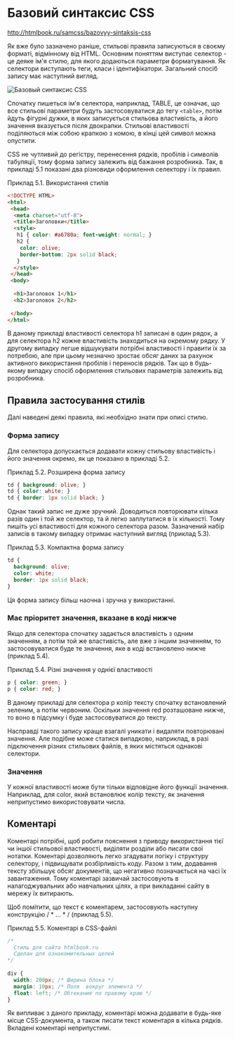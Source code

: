 # Базовий синтаксис CSS

<http://htmlbook.ru/samcss/bazovyy-sintaksis-css>

Як вже було зазначено раніше, стильові правила записуються в своєму форматі, відмінному від HTML. Основним поняттям виступає селектор - це деяке ім'я стилю, для якого додаються параметри форматування. Як селектори виступають теги, класи і ідентифікатори. Загальний спосіб запису має наступний вигляд.

![Базовый синтаксис CSS](http://htmlbook.ru/files/images/samcss/basic.png)

Спочатку пишеться ім'я селектора, наприклад, TABLE, це означає, що все стильові параметри будуть застосовуватися до тегу `<table>`, потім йдуть фігурні дужки, в яких записується стильова властивість, а його значення вказується після двокрапки. Стильові властивості поділяються між собою крапкою з комою, в кінці цей символ можна опустити.

CSS не чутливий до регістру, перенесення рядків, пробілів і символів табуляції, тому форма запису залежить від бажання розробника. Так, в прикладі 5.1 показані два різновиди оформлення селектору і їх правил.

Приклад 5.1. Використання стилів

```html
<!DOCTYPE HTML>
<html>
 <head>
  <meta charset="utf-8">
  <title>Заголовки</title>
  <style> 
   h1 { color: #a6780a; font-weight: normal; } 
   h2 { 
    color: olive; 
    border-bottom: 2px solid black; 
   }
  </style>
 </head>
 <body>
  
  <h1>Заголовок 1</h1>
  <h2>Заголовок 2</h2>
  
 </body>
</html>
```

В даному прикладі властивості селектора h1 записані в один рядок, а для селектора h2 кожне властивість знаходиться на окремому рядку. У другому випадку легше відшукувати потрібні властивості і правити їх за потребою, але при цьому незначно зростає обсяг даних за рахунок активного використання пробілів і переносів рядків. Так що в будь-якому випадку спосіб оформлення стильових параметрів залежить від розробника.

## Правила застосування стилів

Далі наведені деякі правила, які необхідно знати при описі стилю.

### Форма запису

Для селектора допускається додавати кожну стильову властивість і його значення окремо, як це показано в прикладі 5.2.

Приклад 5.2. Розширена форма запису

```css
td { background: olive; }
td { color: white; }
td { border: 1px solid black; }
```

Однак такий запис не дуже зручний. Доводиться повторювати кілька разів один і той же селектор, та й легко заплутатися в їх кількості. Тому пишіть усі властивості для кожного селектора разом. Зазначений набір записів в такому випадку отримає наступний вигляд (приклад 5.3).

Приклад 5.3. Компактна форма запису

```css
td {
  background: olive;
  color: white;
  border: 1px solid black;
}
```

Ця форма запису більш наочна і зручна у використанні.

### Має пріоритет значення, вказане в коді нижче

Якщо для селектора спочатку задається властивість з одним значенням, а потім той же властивість, але вже з іншим значенням, то застосовуватися буде те значення, яке в коді встановлено нижче (приклад 5.4).

Приклад 5.4. Різні значення у однієї властивості

```css
p { color: green; }
p { color: red; }
```

В даному прикладі для селектора p колір тексту спочатку встановлений зеленим, а потім червоним. Оскільки значення red розташоване нижче, то воно в підсумку і буде застосовуватися до тексту.

Насправді такого запису краще взагалі уникати і видаляти повторювані значення. Але подібне може статися випадково, наприклад, в разі підключення різних стильових файлів, в яких містяться однакові селектори.

### Значення

У кожної властивості може бути тільки відповідне його функції значення. Наприклад, для color, який встановлює колір тексту, як значення неприпустимо використовувати числа.

## Коментарі

Коментарі потрібні, щоб робити пояснення з приводу використання тієї чи іншої стильової властивості, виділяти розділи або писати свої нотатки. Коментарі дозволяють легко згадувати логіку і структуру селектору, і підвищувати розбірливість коду. Разом з тим, додавання тексту збільшує обсяг документів, що негативно позначається на часі їх завантаження. Тому коментарі зазвичай застосовують в налагоджувальних або навчальних цілях, а при викладанні сайту в мережу їх витирають.

Щоб помітити, що текст є коментарем, застосовують наступну конструкцію / * ... * / (приклад 5.5).

 Приклад 5.5. Коментарі в CSS-файлі

```css
/* 
  Стиль для сайта htmlbook.ru
  Сделан для ознакомительных целей
*/
  
div {
  width: 200px; /* Ширина блока */
  margin: 10px; /* Поля  вокруг элемента */
  float: left; /* Обтекание по правому краю */
}
```

Як випливає з даного прикладу, коментарі можна додавати в будь-яке місце CSS-документа, а також писати текст коментаря в кілька рядків. Вкладені коментарі неприпустимі.